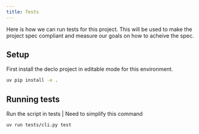 ```yaml
---
title: Tests
---
```


Here is how we can run tests for this project. This will be used to make the project spec compliant and measure our goals on how to acheive the spec.

## Setup

First install the declo project in editable mode for this environment.

```bash
uv pip install -e .
```

## Running tests

Run the script in tests 
| Need to simplify this command
```bash
uv run tests/cli.py test
```
